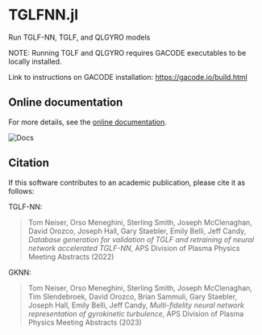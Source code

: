 # TGLFNN.jl

Run TGLF-NN, TGLF, and QLGYRO models

NOTE: Running TGLF and QLGYRO requires GACODE executables to be locally installed.

Link to instructions on GACODE installation: https://gacode.io/build.html

## Online documentation
For more details, see the [online documentation](https://projecttorreypines.github.io/TGLFNN.jl/dev).

![Docs](https://github.com/ProjectTorreyPines/TGLFNN.jl/actions/workflows/make_docs.yml/badge.svg)

## Citation
If this software contributes to an academic publication, please cite it as follows:

TGLF-NN:
> Tom Neiser, Orso Meneghini, Sterling Smith, Joseph McClenaghan, David Orozco, Joseph Hall, Gary Staebler, Emily Belli, Jeff Candy, _Database generation for validation of TGLF and retraining of neural network accelerated TGLF-NN_, APS Division of Plasma Physics Meeting Abstracts (2022)

GKNN:
> Tom Neiser, Orso Meneghini, Sterling Smith, Joseph McClenaghan, Tim Slendebroek, David Orozco, Brian Sammuli, Gary Staebler, Joseph Hall, Emily Belli, Jeff Candy, _Multi-fidelity neural network representation of gyrokinetic turbulence_, APS Division of Plasma Physics Meeting Abstracts (2023)